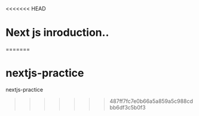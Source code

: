 <<<<<<< HEAD

# Next js inroduction..

=======

# nextjs-practice

nextjs-practice

> > > > > > > 487ff7fc7e0b66a5a859a5c988cdbb6df3c5b0f3
